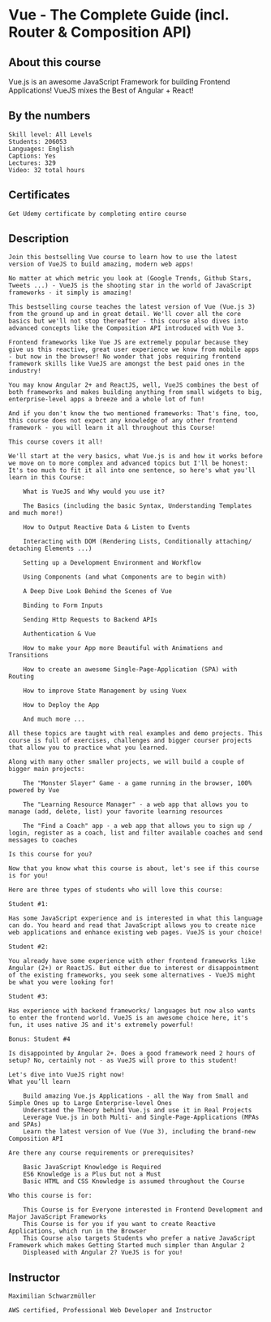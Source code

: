 # Vue - The Complete Guide (incl. Router & Composition API)

## About this course
Vue.js is an awesome JavaScript Framework for building Frontend Applications! VueJS mixes the Best of Angular + React!

## By the numbers
    Skill level: All Levels
    Students: 206053
    Languages: English
    Captions: Yes
    Lectures: 329
    Video: 32 total hours
    
## Certificates

    Get Udemy certificate by completing entire course

## Description

    Join this bestselling Vue course to learn how to use the latest version of VueJS to build amazing, modern web apps!

    No matter at which metric you look at (Google Trends, Github Stars, Tweets ...) - VueJS is the shooting star in the world of JavaScript frameworks - it simply is amazing!

    This bestselling course teaches the latest version of Vue (Vue.js 3) from the ground up and in great detail. We'll cover all the core basics but we'll not stop thereafter - this course also dives into advanced concepts like the Composition API introduced with Vue 3.

    Frontend frameworks like Vue JS are extremely popular because they give us this reactive, great user experience we know from mobile apps - but now in the browser! No wonder that jobs requiring frontend framework skills like VueJS are amongst the best paid ones in the industry!

    You may know Angular 2+ and ReactJS, well, VueJS combines the best of both frameworks and makes building anything from small widgets to big, enterprise-level apps a breeze and a whole lot of fun!

    And if you don't know the two mentioned frameworks: That's fine, too, this course does not expect any knowledge of any other frontend framework - you will learn it all throughout this Course!

    This course covers it all!

    We'll start at the very basics, what Vue.js is and how it works before we move on to more complex and advanced topics but I'll be honest: It's too much to fit it all into one sentence, so here's what you'll learn in this Course:

        What is VueJS and Why would you use it?

        The Basics (including the basic Syntax, Understanding Templates and much more!)

        How to Output Reactive Data & Listen to Events

        Interacting with DOM (Rendering Lists, Conditionally attaching/ detaching Elements ...)

        Setting up a Development Environment and Workflow

        Using Components (and what Components are to begin with)

        A Deep Dive Look Behind the Scenes of Vue

        Binding to Form Inputs

        Sending Http Requests to Backend APIs

        Authentication & Vue

        How to make your App more Beautiful with Animations and Transitions

        How to create an awesome Single-Page-Application (SPA) with Routing

        How to improve State Management by using Vuex

        How to Deploy the App

        And much more ...

    All these topics are taught with real examples and demo projects. This course is full of exercises, challenges and bigger courser projects that allow you to practice what you learned.

    Along with many other smaller projects, we will build a couple of bigger main projects:

        The "Monster Slayer" Game - a game running in the browser, 100% powered by Vue

        The "Learning Resource Manager" - a web app that allows you to manage (add, delete, list) your favorite learning resources

        The "Find a Coach" app - a web app that allows you to sign up / login, register as a coach, list and filter available coaches and send messages to coaches

    Is this course for you?

    Now that you know what this course is about, let's see if this course is for you!

    Here are three types of students who will love this course:

    Student #1:

    Has some JavaScript experience and is interested in what this language can do. You heard and read that JavaScript allows you to create nice web applications and enhance existing web pages. VueJS is your choice!

    Student #2:

    You already have some experience with other frontend frameworks like Angular (2+) or ReactJS. But either due to interest or disappointment of the existing frameworks, you seek some alternatives - VueJS might be what you were looking for!

    Student #3:

    Has experience with backend frameworks/ languages but now also wants to enter the frontend world. VueJS is an awesome choice here, it's fun, it uses native JS and it's extremely powerful!

    Bonus: Student #4

    Is disappointed by Angular 2+. Does a good framework need 2 hours of setup? No, certainly not - as VueJS will prove to this student!

    Let's dive into VueJS right now!
    What you’ll learn

        Build amazing Vue.js Applications - all the Way from Small and Simple Ones up to Large Enterprise-level Ones
        Understand the Theory behind Vue.js and use it in Real Projects
        Leverage Vue.js in both Multi- and Single-Page-Applications (MPAs and SPAs)
        Learn the latest version of Vue (Vue 3), including the brand-new Composition API

    Are there any course requirements or prerequisites?

        Basic JavaScript Knowledge is Required
        ES6 Knowledge is a Plus but not a Must
        Basic HTML and CSS Knowledge is assumed throughout the Course

    Who this course is for:

        This Course is for Everyone interested in Frontend Development and Major JavaScript Frameworks
        This Course is for you if you want to create Reactive Applications, which run in the Browser
        This Course also targets Students who prefer a native JavaScript Framework which makes Getting Started much simpler than Angular 2
        Displeased with Angular 2? VueJS is for you!

## Instructor
    Maximilian Schwarzmüller

    AWS certified, Professional Web Developer and Instructor
